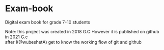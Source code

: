 # Exam-book
Digital exam book for grade 7-10 students

Note: this project was created in 2018 G.C However it is published on github in 2021 G.c \
after I(@wubeshetA) get to know the working flow of git and github
